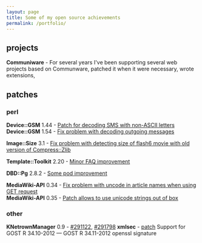 ```yaml
---
layout: page
title: Some of my open source achievements 
permalink: /portfolio/
---
```


## projects

**Communiware** - For several years I've been supporting several web projects based on Communware, patched it when it were necessary, wrote extensions,

## patches

### perl

**Device::GSM** 1.44 - [Patch for decoding SMS with non-ASCII letters](https://rt.cpan.org/Public/Bug/Display.html?id=20906) <br>
**Device::GSM** 1.54 - [Fix problem with decoding outgoing messages](https://rt.cpan.org/Public/Bug/Display.html?id=31565)

**Image::Size** 3.1 - [Fix problem with detecting size of flash6 movie with old version of Compress::Zlib](https://rt.cpan.org/Public/Bug/Display.html?id=27844)

**Template::Toolkit** 2.20 - [Minor FAQ improvement](http://rt.cpan.org/Public/Bug/Display.html?id=34876)

**DBD::Pg** 2.8.2 - [Some pod improvement](http://rt.cpan.org/Public/Bug/Display.html?id=37015)

**MediaWiki-API** 0.34 - [Fix problem with uncode in article names when using GET request](https://rt.cpan.org/Public/Bug/Display.html?id=59673) <br>
**MediaWiki-API** 0.35 - [Patch allows to use unicode strings out of box](https://rt.cpan.org/Public/Bug/Display.html?id=59976)

### other

**KNetrownManager** 0.9 - [#291122](https://bugs.kde.org/show_bug.cgi?id=291122), [#291798](https://bugs.kde.org/show_bug.cgi?id=291798)
**xmlsec** - [patch](https://github.com/GNOME/xmlsec/commit/0606b7421d17b36600f27e338f82dd473d753ec9) Support for GOST R 34.10-2012 &mdash; GOST R 34.11-2012 openssl signature 

